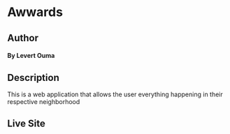 # Awwards

## Author
#### By **Levert Ouma**

## Description
This is a web application that allows the user everything happening in their respective neighborhood

## Live Site    
